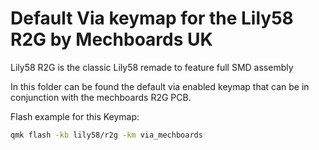 # Default Via keymap for the Lily58 R2G by Mechboards UK

Lily58 R2G is the classic Lily58 remade to feature full SMD assembly

In this folder can be found the default via enabled keymap that can be in conjunction with the mechboards R2G PCB.

Flash example for this Keymap:  
```sh
qmk flash -kb lily58/r2g -km via_mechboards
```
